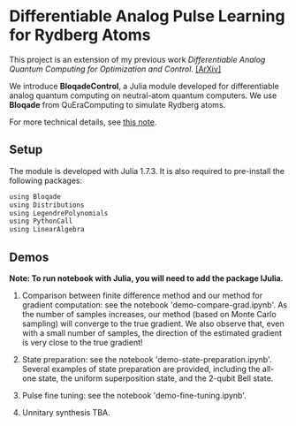 # Differentiable Analog Pulse Learning for Rydberg Atoms

This project is an extension of my previous work *Differentiable Analog Quantum Computing for Optimization and Control*. [[ArXiv]](https://arxiv.org/abs/2210.15812)

We introduce **BloqadeControl**, a Julia module developed for differentiable analog quantum computing on neutral-atom quantum computers. We use **Bloqade** from QuEraComputing to simulate Rydberg atoms. 

For more technical details, see [this note](https://www.overleaf.com/read/vcgrwrkrrgqp).

## Setup
The module is developed with Julia 1.7.3. It is also required to pre-install the following packages:
```bash
using Bloqade
using Distributions
using LegendrePolynomials
using PythonCall
using LinearAlgebra
```

## Demos
**Note: To run notebook with Julia, you will need to add the package IJulia.**

1. Comparison between finite difference method and our method for gradient computation: see the notebook 'demo-compare-grad.ipynb'. As the number of samples increases, our method (based on Monte Carlo sampling) will converge to the true gradient. We also observe that, even with a small number of samples, the direction of the estimated gradient is very close to the true gradient!

2. State preparation: see the notebook 'demo-state-preparation.ipynb'. Several examples of state preparation are provided, including the all-one state, the uniform superposition state, and the 2-qubit Bell state.

3. Pulse fine tuning: see the notebook 'demo-fine-tuning.ipynb'.

4. Unnitary synthesis
TBA. 
